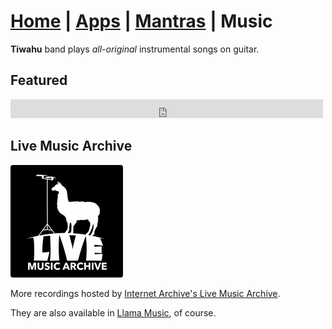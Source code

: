 # [Home] | [Apps] | [Mantras] | Music

**Tiwahu** band plays *all-original* instrumental songs on guitar.

## Featured

<iframe src="https://archive.org/embed/tiwahu2025-07-23.sbd.flac24&playlist=1" width="500" height="30" frameborder="0" webkitallowfullscreen="true" mozallowfullscreen="true" allowfullscreen></iframe>

## Live Music Archive

[![Live Music Archive llama logo](ia-lma.png)][ia-tiwahu]

More recordings hosted by [Internet Archive's Live Music Archive][ia-tiwahu].

They are also available in [Llama Music][llama music], of course.

[home]: /index.md
[apps]: /apps/index.md
[mantras]: /mantras/index.md
[music]: /music/index.md

[llama music]: /apps/llama-music/index.md
[ia-tiwahu]: https://archive.org/details/Tiwahu?sort=-date
